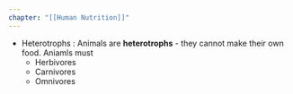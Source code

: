 ```yaml
---
chapter: "[[Human Nutrition]]"
---
```

- Heterotrophs : Animals are __heterotrophs__ - they cannot make their own food. Aniamls must
	- Herbivores
	- Carnivores
	- Omnivores